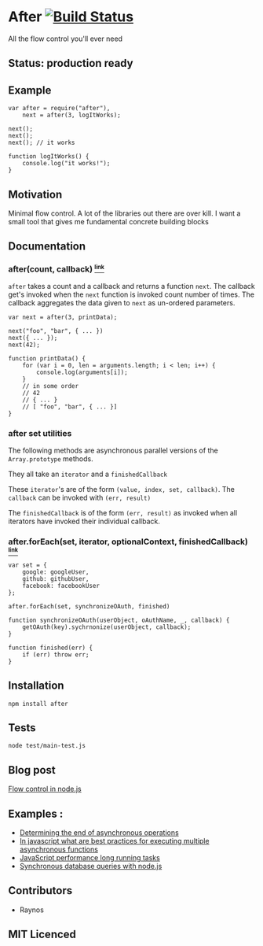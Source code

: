 # After [![Build Status][1]][2]

All the flow control you'll ever need

## Status: production ready

## Example

    var after = require("after"),
    	next = after(3, logItWorks);

    next();
    next();
    next(); // it works

    function logItWorks() {
    	console.log("it works!");
    }

## Motivation 

Minimal flow control. A lot of the libraries out there are over kill. I want a small tool that gives me fundamental concrete building blocks

## Documentation

### after(count, callback) <a name="after" href="#after"><small><sup>link</sup></small></a>

`after` takes a count and a callback and returns a function `next`. The callback get's invoked when the `next` function is invoked count number of times. The callback aggregates the data given to `next` as un-ordered parameters.

	var next = after(3, printData);

	next("foo", "bar", { ... })
	next({ ... });
	next(42);

	function printData() {
		for (var i = 0, len = arguments.length; i < len; i++) {
			console.log(arguments[i]);	
		}
		// in some order
		// 42
		// { ... }
		// [ "foo", "bar", { ... }]
	}

### after set utilities

The following methods are asynchronous parallel versions of the `Array.prototype` methods.

They all take an `iterator` and a `finishedCallback`

These `iterator`'s are of the form `(value, index, set, callback)`. The `callback` can be invoked with `(err, result)`

The `finishedCallback` is of the form `(err, result)` as invoked when all iterators have invoked their individual callback.

### after.forEach(set, iterator, optionalContext, finishedCallback) <a name="after.forEach" href="#after.forEach"><small><sup>link</sup></small></a>

	var set = {
		google: googleUser,
		github: githubUser,
		facebook: facebookUser
	};

	after.forEach(set, synchronizeOAuth, finished)

	function synchronizeOAuth(userObject, oAuthName, _, callback) {
		getOAuth(key).sychrnonize(userObject, callback);
	}

	function finished(err) {
		if (err) throw err;
	}

## Installation

`npm install after`

## Tests

`node test/main-test.js`

## Blog post

[Flow control in node.js][3]

## Examples :

 - [Determining the end of asynchronous operations][4]
 - [In javascript what are best practices for executing multiple asynchronous functions][5]
 - [JavaScript performance long running tasks][6]
 - [Synchronous database queries with node.js][7]

## Contributors

 - Raynos

## MIT Licenced

  [1]: https://secure.travis-ci.org/Raynos/after.js.png
  [2]: http://travis-ci.org/Raynos/after.js
  [3]: http://raynos.org/blog/2/Flow-control-in-node.js
  [4]: http://stackoverflow.com/questions/6852059/determining-the-end-of-asynchronous-operations-javascript/6852307#6852307
  [5]: http://stackoverflow.com/questions/6869872/in-javascript-what-are-best-practices-for-executing-multiple-asynchronous-functi/6870031#6870031
  [6]: http://stackoverflow.com/questions/6864397/javascript-performance-long-running-tasks/6889419#6889419
  [7]: http://stackoverflow.com/questions/6597493/synchronous-database-queries-with-node-js/6620091#6620091